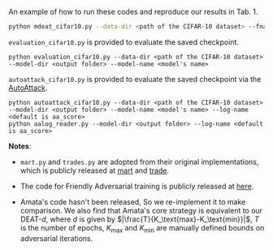 An example of how to run these codes and reproduce our results in Tab. 1.
```bash
python mdeat_cifar10.py --data-dir <path of the CIFAR-10 dataset> --fname output_pre --save-model
```

`evaluation_cifar10.py` is provided to evaluate the saved checkpoint.

```
python evaluation_cifar10.py --data-dir <path of the CIFAR-10 dataset> --model-dir <output folder> --model-name <model's name>
```
`autoattack_cifar10.py` is provided to evaluate the saved checkpoint via the [AutoAttack](https://github.com/fra31/auto-attack).

```
python autoattack_cifar10.py --data-dir <path of the CIFAR-10 dataset> --model-dir <output folder> --model-name <model's name> --log-name <default is aa_score>
python aalog_reader.py --model-dir <output folder> --log-name <default is aa_score>
```

**Notes**:

- `mart.py` and `trades.py` are adopted from their original implementations, which is publicly released at [mart](https://github.com/YisenWang/MART/blob/master/mart.py) and [trade](https://github.com/yaodongyu/TRADES/blob/master/trades.py).

- The code for Friendly Adversarial training is publicly released at [here](https://github.com/zjfheart/Friendly-Adversarial-Training).

- Amata's code hasn't been released, So we re-implement it to make comparison. We also find that Amata's core strategy is equivalent to our DEAT-$d$, where $d$ is given by $|\frac{T}{K_\text{max}-K_\text{min}}|$, $T$ is the number of epochs, $K_\text{max}$ and $K_\text{min}$ are manually defined bounds on adversarial iterations. 

